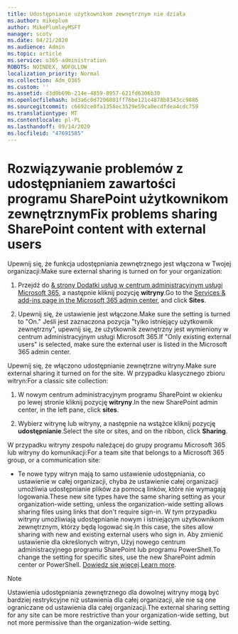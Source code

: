```yaml
---
title: Udostępnianie użytkownikom zewnętrznym nie działa
ms.author: mikeplum
author: MikePlumleyMSFT
manager: scotv
ms.date: 04/21/2020
ms.audience: Admin
ms.topic: article
ms.service: o365-administration
ROBOTS: NOINDEX, NOFOLLOW
localization_priority: Normal
ms.collection: Adm_O365
ms.custom: ''
ms.assetid: d3d0b69b-214e-4859-8957-621fd6306b30
ms.openlocfilehash: bd3a6c0d7206801ff76be121c4878b8343cc9886
ms.sourcegitcommit: c6692ce0fa1358ec3529e59ca0ecdfdea4cdc759
ms.translationtype: MT
ms.contentlocale: pl-PL
ms.lasthandoff: 09/14/2020
ms.locfileid: "47691585"
---
```

# <a name="fix-problems-sharing-sharepoint-content-with-external-users"></a><span data-ttu-id="6f33d-102">Rozwiązywanie problemów z udostępnianiem zawartości programu SharePoint użytkownikom zewnętrznym</span><span class="sxs-lookup"><span data-stu-id="6f33d-102">Fix problems sharing SharePoint content with external users</span></span>

<span data-ttu-id="6f33d-103">Upewnij się, że funkcja udostępniania zewnętrznego jest włączona w Twojej organizacji:</span><span class="sxs-lookup"><span data-stu-id="6f33d-103">Make sure external sharing is turned on for your organization:</span></span>
  
1. <span data-ttu-id="6f33d-104">Przejdź do [ &amp; strony Dodatki usług w centrum administracyjnym usługi Microsoft 365](https://portal.office.com/adminportal/home#/Settings/ServicesAndAddIns), a następnie kliknij pozycję **witryny**.</span><span class="sxs-lookup"><span data-stu-id="6f33d-104">Go to the [Services &amp; add-ins page in the Microsoft 365 admin center](https://portal.office.com/adminportal/home#/Settings/ServicesAndAddIns), and click **Sites**.</span></span>
    
2. <span data-ttu-id="6f33d-105">Upewnij się, że ustawienie jest włączone.</span><span class="sxs-lookup"><span data-stu-id="6f33d-105">Make sure the setting is turned to "On."</span></span> <span data-ttu-id="6f33d-106">Jeśli jest zaznaczona pozycja "tylko istniejący użytkownik zewnętrzny", upewnij się, że użytkownik zewnętrzny jest wymieniony w centrum administracyjnym usługi Microsoft 365.</span><span class="sxs-lookup"><span data-stu-id="6f33d-106">If "Only existing external users" is selected, make sure the external user is listed in the Microsoft 365 admin center.</span></span>
    
<span data-ttu-id="6f33d-107">Upewnij się, że włączono udostępnianie zewnętrzne witryny.</span><span class="sxs-lookup"><span data-stu-id="6f33d-107">Make sure external sharing it turned on for the site.</span></span> <span data-ttu-id="6f33d-108">W przypadku klasycznego zbioru witryn:</span><span class="sxs-lookup"><span data-stu-id="6f33d-108">For a classic site collection:</span></span>
  
1. <span data-ttu-id="6f33d-109">W nowym centrum administracyjnym programu SharePoint w okienku po lewej stronie kliknij pozycję **witryny**.</span><span class="sxs-lookup"><span data-stu-id="6f33d-109">In the new SharePoint admin center, in the left pane, click **sites**.</span></span>
    
2. <span data-ttu-id="6f33d-110">Wybierz witrynę lub witryny, a następnie na wstążce kliknij pozycję **udostępnianie**.</span><span class="sxs-lookup"><span data-stu-id="6f33d-110">Select the site or sites, and on the ribbon, click **Sharing**.</span></span>
    
<span data-ttu-id="6f33d-111">W przypadku witryny zespołu należącej do grupy programu Microsoft 365 lub witryny do komunikacji:</span><span class="sxs-lookup"><span data-stu-id="6f33d-111">For a team site that belongs to a Microsoft 365 group, or a communication site:</span></span>
  
- <span data-ttu-id="6f33d-112">Te nowe typy witryn mają to samo ustawienie udostępniania, co ustawienie w całej organizacji, chyba że ustawienie całej organizacji umożliwia udostępnianie plików za pomocą linków, które nie wymagają logowania.</span><span class="sxs-lookup"><span data-stu-id="6f33d-112">These new site types have the same sharing setting as your organization-wide setting, unless the organization-wide setting allows sharing files using links that don't require sign-in.</span></span> <span data-ttu-id="6f33d-113">W tym przypadku witryny umożliwiają udostępnianie nowym i istniejącym użytkownikom zewnętrznym, którzy będą logować się.</span><span class="sxs-lookup"><span data-stu-id="6f33d-113">In this case, the sites allow sharing with new and existing external users who sign in.</span></span> <span data-ttu-id="6f33d-114">Aby zmienić ustawienie dla określonych witryn, Użyj nowego centrum administracyjnego programu SharePoint lub programu PowerShell.</span><span class="sxs-lookup"><span data-stu-id="6f33d-114">To change the setting for specific sites, use the new SharePoint admin center or PowerShell.</span></span> <span data-ttu-id="6f33d-115">[Dowiedz się więcej](https://go.microsoft.com/fwlink/?linkid=871863).</span><span class="sxs-lookup"><span data-stu-id="6f33d-115">[Learn more](https://go.microsoft.com/fwlink/?linkid=871863).</span></span>
    
> [!NOTE]
> <span data-ttu-id="6f33d-116">Ustawienia udostępniania zewnętrznego dla dowolnej witryny mogą być bardziej restrykcyjne niż ustawienia dla całej organizacji, ale nie są one ograniczane od ustawienia dla całej organizacji.</span><span class="sxs-lookup"><span data-stu-id="6f33d-116">The external sharing setting for any site can be more restrictive than your organization-wide setting, but not more permissive than the organization-wide setting.</span></span> 
  

